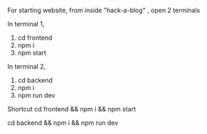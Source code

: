 For starting website, from inside "hack-a-blog" , open 2 terminals

In terminal 1, 
1. cd frontend
2. npm i
3. npm start

In terminal 2, 
1. cd backend
2. npm i
3. npm run dev

Shortcut
cd frontend && npm i && npm start

cd backend && npm i && npm run dev